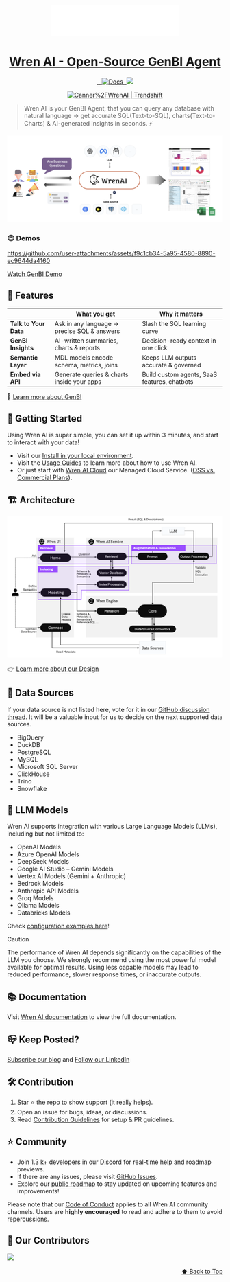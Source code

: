 
<p align="center" id="top">
  <a href="https://getwren.ai/?utm_source=github&utm_medium=title&utm_campaign=readme">
    <picture>
      <source media="(prefers-color-scheme: light)" srcset="./misc/wrenai_logo.png">
      <img src="./misc/wrenai_logo_white.png" width="300px">
    </picture>
    <h1 align="center">Wren AI - Open-Source GenBI Agent</h1>
  </a>
</p>

<p align="center">
  <a aria-label="Follow us on X" href="https://x.com/getwrenai">
    <img alt="" src="https://img.shields.io/badge/-@getwrenai-blue?style=for-the-badge&logo=x&logoColor=white&labelColor=gray&logoWidth=20">
  </a>
  <a aria-label="Releases" href="https://github.com/canner/WrenAI/releases">
    <img alt="" src="https://img.shields.io/github/v/release/canner/WrenAI?logo=github&label=GitHub%20Release&color=blue&style=for-the-badge">
  </a>
  <a aria-label="License" href="https://github.com/Canner/WrenAI/blob/main/LICENSE">
    <img alt="" src="https://img.shields.io/github/license/canner/WrenAI?color=blue&style=for-the-badge">
  </a>
  <a href="https://docs.getwren.ai">
    <img src="https://img.shields.io/badge/docs-online-brightgreen?style=for-the-badge" alt="Docs">
  </a>
  <a aria-label="Join the community on GitHub" href="https://discord.gg/5DvshJqG8Z">
    <img alt="" src="https://img.shields.io/badge/-JOIN%20THE%20COMMUNITY-blue?style=for-the-badge&logo=discord&logoColor=white&labelColor=grey&logoWidth=20">
  </a>
  <a aria-label="Canner" href="https://cannerdata.com/?utm_source=github&utm_medium=badge&utm_campaign=readme">
    <img src="https://img.shields.io/badge/%F0%9F%A7%A1-Made%20by%20Canner-blue?style=for-the-badge">
  </a>
</p>

<p align="center">
  <a href="https://trendshift.io/repositories/9263" target="_blank"><img src="https://trendshift.io/api/badge/repositories/9263" alt="Canner%2FWrenAI | Trendshift" style="width: 250px; height: 55px;" width="250" height="55"/></a>
</p>

> Wren AI is your GenBI Agent, that you can query any database with natural language → get accurate SQL(Text-to-SQL), charts(Text-to-Charts) & AI-generated insights in seconds. ⚡️

<p align="center">
  <img src="./misc/wren_workflow.png">
</p>

### 😍 Demos

https://github.com/user-attachments/assets/f9c1cb34-5a95-4580-8890-ec9644da4160

[Watch GenBI Demo](https://github.com/user-attachments/assets/90ad1d35-bb1e-490b-9676-b29863ff090b)

## 🤖 Features

|                    | What you get | Why it matters |
|--------------------|--------------|----------------|
| **Talk to Your Data** | Ask in any language → precise SQL & answers | Slash the SQL learning curve﻿ |
| **GenBI Insights** | AI-written summaries, charts & reports | Decision-ready context in one click﻿ |
| **Semantic Layer** | MDL models encode schema, metrics, joins | Keeps LLM outputs accurate & governed﻿ |
| **Embed via API**  | Generate queries & charts inside your apps | Build custom agents, SaaS features, chatbots﻿ |

🤩 [Learn more about GenBI](https://getwren.ai/genbi?utm_source=github&utm_medium=content&utm_campaign=readme)

## 🚀 Getting Started

Using Wren AI is super simple, you can set it up within 3 minutes, and start to interact with your data!

- Visit our [Install in your local environment](http://docs.getwren.ai/oss/installation?utm_source=github&utm_medium=content&utm_campaign=readme).
- Visit the [Usage Guides](https://docs.getwren.ai/oss/guide/connect/overview?utm_source=github&utm_medium=content&utm_campaign=readme) to learn more about how to use Wren AI.
- Or just start with [Wren AI Cloud](https://getwren.ai/?utm_source=github&utm_medium=content&utm_campaign=readme) our Managed Cloud Service. ([OSS vs. Commercial Plans](https://docs.getwren.ai/oss/overview/cloud_vs_self_host)).

## 🏗️ Architecture

<p align="center">
  <img src="./misc/how_wrenai_works.png">
</p>

👉 [Learn more about our Design](https://getwren.ai/post/how-we-design-our-semantic-engine-for-llms-the-backbone-of-the-semantic-layer-for-llm-architecture?utm_source=github&utm_medium=content&utm_campaign=readme)


## 🔌 Data Sources

If your data source is not listed here, vote for it in our [GitHub discussion thread](https://github.com/Canner/WrenAI/discussions/327). It will be a valuable input for us to decide on the next supported data sources.
- BigQuery
- DuckDB
- PostgreSQL
- MySQL
- Microsoft SQL Server
- ClickHouse
- Trino
- Snowflake

## 🤖 LLM Models

Wren AI supports integration with various Large Language Models (LLMs), including but not limited to:
- OpenAI Models
- Azure OpenAI Models
- DeepSeek Models
- Google AI Studio – Gemini Models
- Vertex AI Models (Gemini + Anthropic)
- Bedrock Models
- Anthropic API Models
- Groq Models
- Ollama Models
- Databricks Models

Check [configuration examples here](https://github.com/Canner/WrenAI/tree/main/wren-ai-service/docs/config_examples)!

> [!CAUTION]
> The performance of Wren AI depends significantly on the capabilities of the LLM you choose. We strongly recommend using the most powerful model available for optimal results. Using less capable models may lead to reduced performance, slower response times, or inaccurate outputs.

## 📚 Documentation

Visit [Wren AI documentation](https://docs.getwren.ai/oss/overview/introduction?utm_source=github&utm_medium=content&utm_campaign=readme) to view the full documentation.

## 📪 Keep Posted?

[Subscribe our blog](https://www.getwren.ai/blog/?utm_source=github&utm_medium=content&utm_campaign=readme) and [Follow our LinkedIn](https://www.linkedin.com/company/wrenai)

## 🛠️ Contribution

1.	Star ⭐ the repo to show support (it really helps).
2.	Open an issue for bugs, ideas, or discussions.
3.	Read [Contribution Guidelines](https://github.com/Canner/WrenAI/blob/main/CONTRIBUTING.md) for setup & PR guidelines.

## ⭐️ Community

- Join 1.3 k+ developers in our [Discord](https://discord.gg/5DvshJqG8Z) for real-time help and roadmap previews.
- If there are any issues, please visit [GitHub Issues](https://github.com/Canner/WrenAI/issues).
- Explore our [public roadmap](https://wrenai.notion.site/) to stay updated on upcoming features and improvements!

Please note that our [Code of Conduct](./CODE_OF_CONDUCT.md) applies to all Wren AI community channels. Users are **highly encouraged** to read and adhere to them to avoid repercussions.

## 🎉 Our Contributors
<a href="https://github.com/canner/wrenAI/graphs/contributors">
  <img src="https://contrib.rocks/image?repo=Canner/WrenAI" />
</a>

<p align="right">
  <a href="#top">⬆️ Back to Top</a>
</p>
